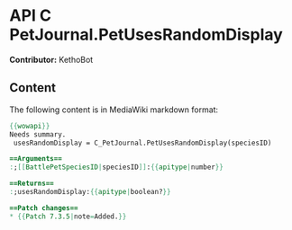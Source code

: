# API C PetJournal.PetUsesRandomDisplay

**Contributor:** KethoBot

## Content

The following content is in MediaWiki markdown format:

```mediawiki
{{wowapi}}
Needs summary.
 usesRandomDisplay = C_PetJournal.PetUsesRandomDisplay(speciesID)

==Arguments==
:;[[BattlePetSpeciesID|speciesID]]:{{apitype|number}}

==Returns==
:;usesRandomDisplay:{{apitype|boolean?}}

==Patch changes==
* {{Patch 7.3.5|note=Added.}}
```
